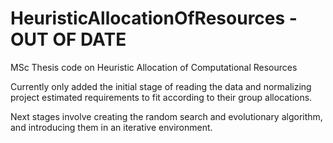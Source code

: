 # HeuristicAllocationOfResources - OUT OF DATE
MSc Thesis code on Heuristic Allocation of Computational Resources

Currently only added the initial stage of reading the data and normalizing project estimated requirements to fit according to their group allocations. 

Next stages involve creating the random search and evolutionary algorithm, and introducing them in an iterative environment.

